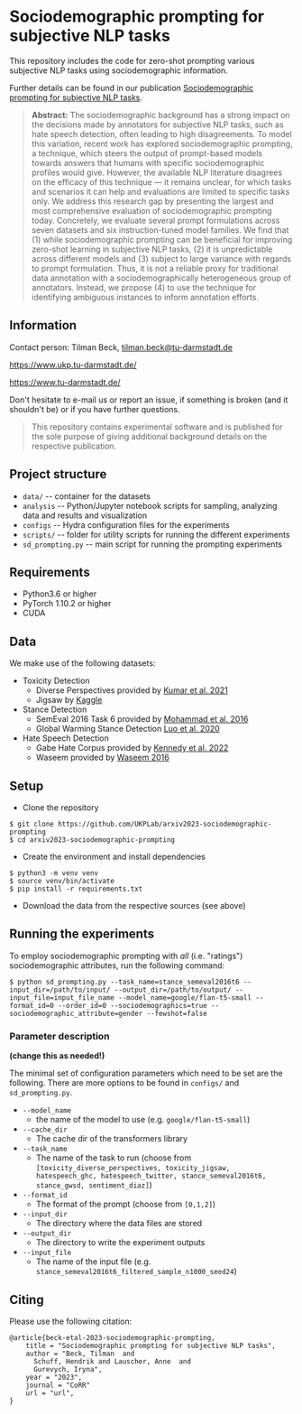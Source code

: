 # Sociodemographic prompting for subjective NLP tasks

This repository includes the code for zero-shot prompting various subjective NLP tasks using sociodemographic information.

Further details can be found in our publication [Sociodemographic prompting for subjective NLP tasks](https://aclanthology.org/2023.starsem-1.43/).


> **Abstract:** The sociodemographic background has a strong impact on the decisions made by annotators for subjective NLP tasks, such as hate speech detection, often leading to high disagreements.
To model this variation, recent work has explored sociodemographic prompting, a technique, which steers the output of prompt-based models towards answers that humans with specific sociodemographic profiles would give. 
However, the available NLP literature disagrees on the efficacy of this technique — it remains unclear, for which tasks and scenarios it can help and evaluations are limited to specific tasks only. 
We address this research gap by presenting the largest and most comprehensive evaluation of sociodemographic prompting today. 
Concretely, we evaluate several prompt formulations across seven datasets and six instruction-tuned model families. 
We find that (1) while sociodemographic prompting can be beneficial for improving zero-shot learning in subjective NLP tasks, (2) it is unpredictable across different models and (3) subject to large variance with regards to prompt formulation.
Thus, it is not a reliable proxy for traditional data annotation with a sociodemographically heterogeneous group of annotators.
Instead, we propose (4) to use the technique for identifying ambiguous instances to inform annotation efforts.


## Information

Contact person: Tilman Beck, tilman.beck@tu-darmstadt.de

https://www.ukp.tu-darmstadt.de/

https://www.tu-darmstadt.de/


Don't hesitate to e-mail us or report an issue, if something is broken (and it shouldn't be) or if you have further questions.

> This repository contains experimental software and is published for the sole purpose of giving additional background details on the respective publication.

## Project structure

* `data/` -- container for the datasets
* `analysis` -- Python/Jupyter notebook scripts for sampling, analyzing data and results and visualization
* `configs` -- Hydra configuration files for the experiments
* `scripts/` -- folder for utility scripts for running the different experiments
* `sd_prompting.py` -- main script for running the prompting experiments

## Requirements

* Python3.6 or higher
* PyTorch 1.10.2 or higher
* CUDA

## Data

We make use of the following datasets: 

* Toxicity Detection
  * Diverse Perspectives provided by [Kumar et al. 2021](https://www.usenix.org/system/files/soups2021-kumar.pdf)
  * Jigsaw by [Kaggle](https://www.kaggle.com/c/jigsaw-unintended-bias-in-toxicity-classification/data)
* Stance Detection
  * SemEval 2016 Task 6 provided by [Mohammad et al. 2016](https://aclanthology.org/S16-1003/)
  * Global Warming Stance Detection [Luo et al. 2020](https://doi.org/10.18653/v1/2020.findings-emnlp.296)
* Hate Speech Detection
  * Gabe Hate Corpus provided by [Kennedy et al. 2022](https://doi.org/10.31234/osf.io/hqjxn)
  * Waseem provided by [Waseem 2016](https://doi.org/10.18653/v1/W16-5618)

## Setup

* Clone the repository
```
$ git clone https://github.com/UKPLab/arxiv2023-sociodemographic-prompting
$ cd arxiv2023-sociodemographic-prompting
```
* Create the environment and install dependencies

```
$ python3 -m venv venv
$ source venv/bin/activate
$ pip install -r requirements.txt
```
* Download the data from the respective sources (see above)


## Running the experiments

To employ sociodemographic prompting with *all* (i.e. "ratings") sociodemographic attributes,
run the following command:

```
$ python sd_prompting.py --task_name=stance_semeval2016t6 --input_dir=/path/to/input/ --output_dir=/path/to/output/ --input_file=input_file_name --model_name=google/flan-t5-small --format_id=0 --order_id=0 --sociodemographics=true --sociodemographic_attribute=gender --fewshot=false
```


### Parameter description
**(change this as needed!)**

The minimal set of configuration parameters which need to be set are the following. There are more options to be found in `configs/` and `sd_prompting.py`. 

* `--model_name`
  * the name of the model to use (e.g. `google/flan-t5-small`)
* `--cache_dir`
  * The cache dir of the transformers library
* `--task_name`
  * The name of the task to run (choose from `[toxicity_diverse_perspectives, toxicity_jigsaw, hatespeech_ghc, hatespeech_twitter, stance_semeval2016t6, stance_gwsd, sentiment_diaz]`)  
* `--format_id`
  * The format of the prompt (choose from `[0,1,2]`)
* `--input_dir`
  * The directory where the data files are stored 
* `--output_dir`
  * The directory to write the experiment outputs 
* `--input_file`
  * The name of the input file (e.g. `stance_semeval2016t6_filtered_sample_n1000_seed24`)


## Citing

Please use the following citation:

```
@article{beck-etal-2023-sociodemographic-prompting,
    title = "Sociodemographic prompting for subjective NLP tasks",
    author = "Beck, Tilman  and
      Schuff, Hendrik and Lauscher, Anne  and
      Gurevych, Iryna",
    year = "2023",
    journal = "CoRR"
    url = "url",
}
```
